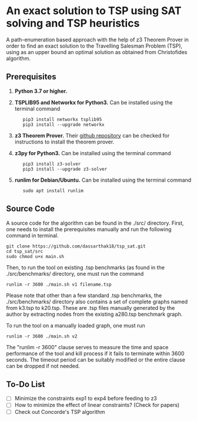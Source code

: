 # An exact solution to TSP using SAT solving and TSP heuristics

A path-enumeration based approach with the help of z3 Theorem Prover in order to find an exact solution to the Travelling Salesman Problem (TSP), using as an upper bound an optimal solution as obtained from Christofides algorithm.

## Prerequisites

1. **Python 3.7 or higher.**
2. **TSPLIB95 and Networkx for Python3.** Can be installed using the terminal command

    ```shell
       pip3 install networkx tsplib95
       pip3 install --upgrade networkx
    ```
3. **z3 Theorem Prover.** Their [github repository](https://github.com/Z3Prover/z3) can be checked for instructions to install the theorem prover.
4. **z3py for Python3.** Can be installed using the terminal command

    ```shell
       pip3 install z3-solver
       pip3 install --upgrade z3-solver
    ```
5. **runlim for Debian/Ubuntu.** Can be installed using the terminal command

    ```shell
       sudo apt install runlim
    ```

## Source Code

A source code for the algorithm can be found in the ./src/ directory. First, one needs to install the prerequisites manually and run the following command in terminal.

```shell
git clone https://github.com/dassarthak18/tsp_sat.git
cd tsp_sat/src
sudo chmod u+x main.sh
```

Then, to run the tool on existing .tsp benchmarks (as found in the ./src/benchmarks/ directory, one must run the command

```shell
runlim -r 3600 ./main.sh v1 filename.tsp
```

Please note that other than a few standard .tsp benchmarks, the ./src/benchmarks/ directory also contains a set of complete graphs named from k3.tsp to k20.tsp. These are .tsp files manually generated by the author by extracting nodes from the existing a280.tsp benchmark graph.  

To run the tool on a manually loaded graph, one must run

```shell
runlim -r 3600 ./main.sh v2
```

The "runlim -r 3600" clause serves to measure the time and space performance of the tool and kill process if it fails to terminate within 3600 seconds. The timeout period can be suitably modified or the entire clause can be dropped if not needed.

## To-Do List


- [ ] Minimize the constraints exp1 to exp4 before feeding to z3
- [ ] How to minimize the effect of linear constraints? (Check for papers)
- [ ] Check out Concorde's TSP algorithm

